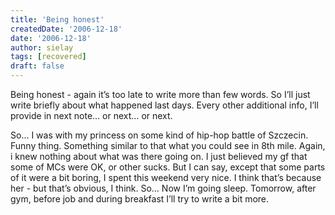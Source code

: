 ```yaml
---
title: 'Being honest'
createdDate: '2006-12-18'
date: '2006-12-18'
author: sielay
tags: [recovered]
draft: false
---
```


Being honest - again it’s too late to write more than few words. So I’ll just write briefly about what happened last days. Every other additional info, I’ll provide in next note… or next… or next.

So… I was with my princess on some kind of hip-hop battle of Szczecin. Funny thing. Something similar to that what you could see in 8th mile. Again, i knew nothing about what was there going on. I just believed my gf that some of MCs were OK, or other sucks. But I can say, except that some parts of it were a bit boring, I spent this weekend very nice. I think that’s because her - but that’s obvious, I think. So… Now I’m going sleep. Tomorrow, after gym, before job and during breakfast I’ll try to write a bit more.
